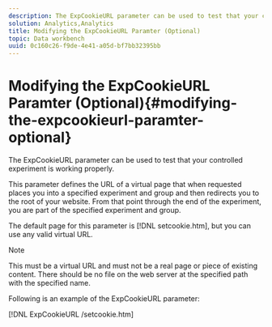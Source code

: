 ```yaml
---
description: The ExpCookieURL parameter can be used to test that your controlled experiment is working properly.
solution: Analytics,Analytics
title: Modifying the ExpCookieURL Paramter (Optional)
topic: Data workbench
uuid: 0c160c26-f9de-4e41-a05d-bf7bb32395bb
---
```


# Modifying the ExpCookieURL Paramter (Optional){#modifying-the-expcookieurl-paramter-optional}

The ExpCookieURL parameter can be used to test that your controlled experiment is working properly.

 This parameter defines the URL of a virtual page that when requested places you into a specified experiment and group and then redirects you to the root of your website. From that point through the end of the experiment, you are part of the specified experiment and group.

The default page for this parameter is [!DNL setcookie.htm], but you can use any valid virtual URL.

>[!NOTE]
>
>This must be a virtual URL and must not be a real page or piece of existing content. There should be no file on the web server at the specified path with the specified name.

Following is an example of the ExpCookieURL parameter:

[!DNL ExpCookieURL /setcookie.htm] 
